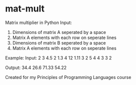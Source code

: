 # mat-mult
Matrix multiplier in Python
Input: 
1. Dimensions of matrix A seperated by a space 
2. Matrix A elements with each row on seperate lines
3. Dimensions of matrix B seperated by a space
4. Matrix A elements with each row on seperate lines

Example:
Input:
2 3
4.5 2 1.3
4 12 1.11
3 2
5 4
4 3
3 2

Output:
34.4
26.6
71.33
54.22

Created for my Principles of Programming Languages course
